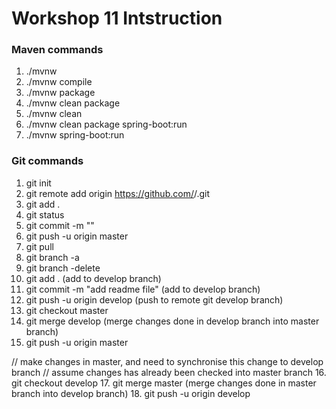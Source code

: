 # Workshop 11 Intstruction

### Maven commands
1. ./mvnw
2. ./mvnw compile
3. ./mvnw package
4. ./mvnw clean package
5. ./mvnw clean
6. ./mvnw clean package spring-boot:run
7. ./mvnw spring-boot:run

### Git commands
1. git init
2. git remote add origin https://github.com/<username>/<projectname>.git
3. git add .
4. git status
5. git commit -m "<message>"
6. git push -u origin master
7. git pull 
8. git branch -a
9. git branch -delete <branch name>
10. git add . (add to develop branch)
11. git commit -m "add readme file" (add to develop branch)
12. git push -u origin develop (push to remote git develop branch)
13. git checkout master
14. git merge develop (merge changes done in develop branch into master branch)
15. git push -u origin master

// make changes in master, and need to synchronise this change to develop branch
// assume changes has already been checked into master branch
16. git checkout develop
17. git merge master (merge changes done in master branch into develop branch)
18. git push -u origin develop